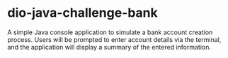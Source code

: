 # dio-java-challenge-bank
A simple Java console application to simulate a bank account creation process. Users will be prompted to enter account details via the terminal, and the application will display a summary of the entered information.
